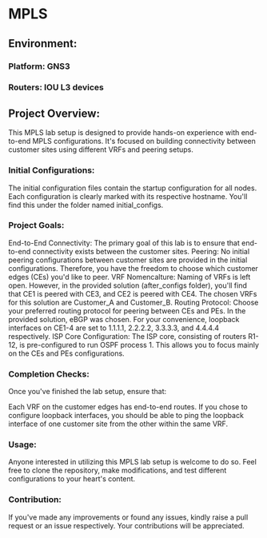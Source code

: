 # MPLS

## Environment:
### Platform: GNS3
### Routers: IOU L3 devices

## Project Overview:
This MPLS lab setup is designed to provide hands-on experience with end-to-end MPLS configurations. It's focused on building connectivity between customer sites using different VRFs and peering setups.

### Initial Configurations:
The initial configuration files contain the startup configuration for all nodes. Each configuration is clearly marked with its respective hostname. You'll find this under the folder named initial_configs.

### Project Goals:
End-to-End Connectivity: The primary goal of this lab is to ensure that end-to-end connectivity exists between the customer sites.
Peering: No initial peering configurations between customer sites are provided in the initial configurations. Therefore, you have the freedom to choose which customer edges (CEs) you'd like to peer.
VRF Nomencalture: Naming of VRFs is left open. However, in the provided solution (after_configs folder), you'll find that CE1 is peered with CE3, and CE2 is peered with CE4. The chosen VRFs for this solution are Customer_A and Customer_B.
Routing Protocol: Choose your preferred routing protocol for peering between CEs and PEs. In the provided solution, eBGP was chosen. For your convenience, loopback interfaces on CE1-4 are set to 1.1.1.1, 2.2.2.2, 3.3.3.3, and 4.4.4.4 respectively.
ISP Core Configuration: The ISP core, consisting of routers R1-12, is pre-configured to run OSPF process 1. This allows you to focus mainly on the CEs and PEs configurations.

### Completion Checks:
Once you've finished the lab setup, ensure that:

Each VRF on the customer edges has end-to-end routes.
If you chose to configure loopback interfaces, you should be able to ping the loopback interface of one customer site from the other within the same VRF.
### Usage:
Anyone interested in utilizing this MPLS lab setup is welcome to do so. Feel free to clone the repository, make modifications, and test different configurations to your heart's content.

### Contribution:
If you've made any improvements or found any issues, kindly raise a pull request or an issue respectively. Your contributions will be appreciated.


